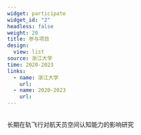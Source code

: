 ```yaml
---
widget: participate
widget_id: "2"
headless: false
weight: 20
title: 参与项目
design:
  view: list
source: 浙江大学
time: 2020-2023
links:
  - name: 浙江大学
    url: 
  - name: 2020-2023
    url:
---
```

<br>
长期在轨飞行对航天员空间认知能力的影响研究

